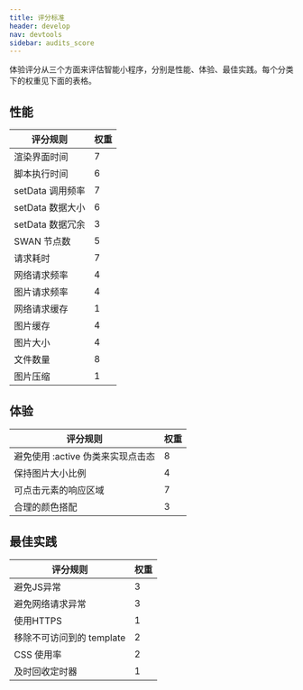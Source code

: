 ```yaml
---
title: 评分标准
header: develop
nav: devtools
sidebar: audits_score
---
```



体验评分从三个方面来评估智能小程序，分别是性能、体验、最佳实践。每个分类下的权重见下面的表格。

## 性能
| 评分规则 | 权重 | 
| ---- | ---- |
| 渲染界面时间 | 7 |
| 脚本执行时间 | 6 |
| setData 调用频率 | 7 |
| setData 数据大小 | 6 |
| setData 数据冗余 | 3 |
| SWAN 节点数 | 5 |
| 请求耗时 | 7 |
| 网络请求频率 | 4 |
| 图片请求频率 | 4 |
| 网络请求缓存 | 1 |
| 图片缓存 | 4 |
| 图片大小 | 4 |
| 文件数量 | 8 |
| 图片压缩 | 1 |

## 体验
| 评分规则 | 权重 | 
| ---- | ---- |
| 避免使用 :active 伪类来实现点击态 | 8 |
| 保持图片大小比例 | 4 |
| 可点击元素的响应区域 | 7 |
| 合理的颜色搭配 | 3 |

## 最佳实践
| 评分规则 | 权重 | 
| ---- | ---- |
| 避免JS异常 | 3 |
| 避免网络请求异常 | 3 |
| 使用HTTPS | 1 |
| 移除不可访问到的 template | 2 |
| CSS 使用率 | 2 |
| 及时回收定时器 | 1 |
